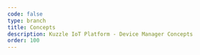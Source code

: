 ```yaml
---
code: false
type: branch
title: Concepts
description: Kuzzle IoT Platform - Device Manager Concepts
order: 100
---
```

